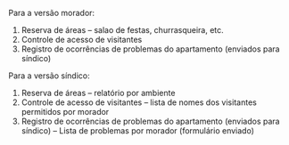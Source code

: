 Para a versão morador:
1.	Reserva de áreas – salao de festas, churrasqueira, etc.
2.	Controle de acesso de visitantes
3.	Registro de ocorrências de problemas do apartamento (enviados para síndico)
 
Para a versão síndico:
1.	Reserva de áreas – relatório por ambiente 
2.	Controle de acesso de visitantes – lista de nomes dos visitantes permitidos por morador
3.	Registro de ocorrências de problemas do apartamento (enviados para síndico) – Lista de problemas por morador (formulário enviado)

